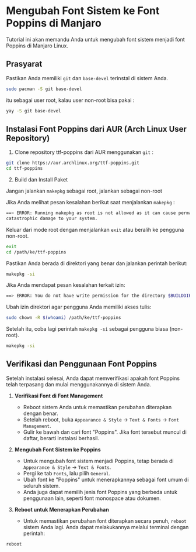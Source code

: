 # Mengubah Font Sistem ke Font Poppins di Manjaro

Tutorial ini akan memandu Anda untuk mengubah font sistem menjadi font Poppins di Manjaro Linux.

## Prasyarat

Pastikan Anda memiliki `git` dan `base-devel` terinstal di sistem Anda.

```bash
sudo pacman -S git base-devel
```
itu sebagai user root, kalau user non-root bisa pakai :
```bash
yay -S git base-devel
```
## Instalasi Font Poppins dari AUR (Arch Linux User Repository)
 1. Clone repository ttf-poppins dari AUR menggunakan `git` :

```bash
git clone https://aur.archlinux.org/ttf-poppins.git
cd ttf-poppins
```
  2. Build dan Install Paket
     
Jangan jalankan `makepkg` sebagai root, jalankan sebagai non-root

Jika Anda melihat pesan kesalahan berikut saat menjalankan `makepkg` :
```bash
==> ERROR: Running makepkg as root is not allowed as it can cause permanent,
catastrophic damage to your system.
```
Keluar dari mode root dengan menjalankan `exit` atau beralih ke pengguna non-root.
```bash
exit
cd /path/ke/ttf-poppins
````
Pastikan Anda berada di direktori yang benar dan jalankan perintah berikut:
```bash
makepkg -si
```
Jika Anda mendapat pesan kesalahan terkait izin:
```bash
==> ERROR: You do not have write permission for the directory $BUILDDIR (/home/user/dir/ttf-poppins).
```
Ubah izin direktori agar pengguna Anda memiliki akses tulis:
```bash
sudo chown -R $(whoami) /path/ke/ttf-poppins
````
Setelah itu, coba lagi perintah `makepkg -si` sebagai pengguna biasa (non-root).
```bash 
makepkg -si
```

## Verifikasi dan Penggunaan Font Poppins

Setelah instalasi selesai, Anda dapat memverifikasi apakah font Poppins telah terpasang dan mulai menggunakannya di sistem Anda.

1. **Verifikasi Font di Font Management**

   - Reboot sistem Anda untuk memastikan perubahan diterapkan dengan benar.
   - Setelah reboot, buka `Appearance & Style` -> `Text & Fonts` -> `Font Management`.
   - Gulir ke bawah dan cari font "Poppins". Jika font tersebut muncul di daftar, berarti instalasi berhasil.

2. **Mengubah Font Sistem ke Poppins**

   - Untuk mengubah font sistem menjadi Poppins, tetap berada di `Appearance & Style` -> `Text & Fonts`.
   - Pergi ke tab `Fonts`, lalu pilih `General`.
   - Ubah font ke "Poppins" untuk menerapkannya sebagai font umum di seluruh sistem.
   - Anda juga dapat memilih jenis font Poppins yang berbeda untuk penggunaan lain, seperti font monospace atau dokumen.

3. **Reboot untuk Menerapkan Perubahan**

   - Untuk memastikan perubahan font diterapkan secara penuh, ```reboot``` sistem Anda lagi. Anda dapat melakukannya melalui terminal dengan perintah:

```bash
reboot
```
